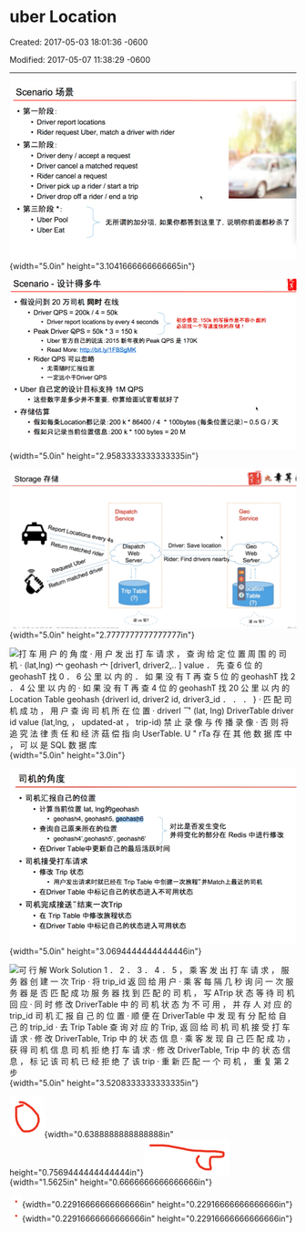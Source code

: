 # uber Location 

Created: 2017-05-03 18:01:36 -0600

Modified: 2017-05-07 11:38:29 -0600

---

![Scenario Driver report locations • • Rider request Uber, match a driver with rider Driver deny / accept a request • Driver cancel a matched request • • Rider cancel a request Driver pick up a rider / start a trip • Driver drop off a rider / end a trip • • Uber Pool Uber Eat • ](../../media/Location-Service-Uber-uber-Location-image1.png){width="5.0in" height="3.1041666666666665in"}



![](../../media/Location-Service-Uber-uber-Location-image2.png){width="5.0in" height="2.9583333333333335in"}



![Storage F-fiå Dispatch Service Report Locations every 4s Return matched rider Bequest Ube q spatch Web Server Trip Table Driver: Save location Rider: Find drivers nearb Geo Service Geo Web Server O &catioa••••- O Table ](../../media/Location-Service-Uber-uber-Location-image3.png){width="5.0in" height="2.7777777777777777in"}



![打 车 用 户 的 角 度 · 用 户 发 出 打 车 请 求 ， 查 询 给 定 位 置 周 围 的 司 机 · (lat,lng) 宀 geohash 宀 [driver1, driver2,.. ] value ． 先 查 6 位 的 geohashT 找 0 ． 6 公 里 以 内 的 ． 如 果 没 有 T 再 查 5 位 的 geohashT 找 2 ． 4 公 里 以 内 的 · 如 果 没 有 T 再 查 4 位 的 geohashT 找 20 公 里 以 内 的 Location Table geohash {driverl id, driver2 id, driver3_id ． ． ． } · 匹 配 司 机 成 功 ， 用 户 查 询 司 机 所 在 位 置 · driverl 乛 (lat, Ing) DriverTable driver id value (lat,lng, ， updated-at ， trip-id) 禁 止 录 像 与 传 播 录 像 · 否 则 将 追 究 法 律 责 任 和 经 济 菇 偿 指 向 UserTable. U " rTa 存 在 其 他 数 据 库 中 ， 可 以 是 SQL 数 据 库 ](../../media/Location-Service-Uber-uber-Location-image4.png){width="5.0in" height="3.0in"}



![司 机 的 角 度 · 司 机 汇 报 自 己 的 位 置 · 计 算 当 前 位 置 lat, Ing 的 geohash ． geohash4, geohash5, geohash6 · 查 询 自 己 原 来 所 在 的 位 置 ． geohash4',geohash5', geohash6' 对 比 是 否 发 生 变 化 并 将 变 化 的 部 分 在 Redis 中 进 行 修 改 · 在 DriverTab 《 e 中 更 新 自 己 的 最 后 活 跃 时 间 · 司 机 接 受 打 车 请 求 · 修 改 Trip 状 态 ． 用 户 发 出 请 求 时 就 已 经 在 TripTab | e 中 创 建 一 次 旅 程 ' 并 Match 上 最 近 的 司 机 · 在 DriverTable 中 标 记 自 己 的 状 态 进 人 不 可 用 状 态 · 司 机 完 成 接 送 结 束 一 次 Trip · 在 Trip Table 中 修 改 旅 程 状 态 · 在 DriverTable 中 标 记 自 己 的 状 态 进 人 可 用 状 态 ](../../media/Location-Service-Uber-uber-Location-image5.png){width="5.0in" height="3.0694444444444446in"}



![可 行 解 Work Solution 1 ． 2 ． 3 ． 4 ． 5 ， 乘 客 发 出 打 车 请 求 ， 服 务 器 创 建 一 次 Trip · 将 trip_id 返 回 给 用 户 · 乘 客 每 隔 几 秒 询 问 一 次 服 务 器 是 否 匹 配 成 功 服 务 器 找 到 匹 配 的 司 机 ， 写 ATrip 状 态 等 待 司 机 回 应 · 同 时 修 改 DriverTable 中 的 司 机 状 态 为 不 可 用 ， 并 存 人 对 应 的 trip_id 司 机 汇 报 自 己 的 位 置 · 顺 便 在 DriverTable 中 发 现 有 分 配 给 自 己 的 trip_id · 去 Trip Table 查 询 对 应 的 Trip, 返 回 给 司 机 司 机 接 受 打 车 请 求 · 修 改 DriverTable, Trip 中 的 状 态 信 息 · 乘 客 发 现 自 己 匹 配 成 功 ， 获 得 司 机 信 息 司 机 拒 绝 打 车 请 求 · 修 改 DriverTable, Trip 中 的 状 态 信 息 ， 标 记 该 司 机 已 经 拒 绝 了 该 trip · 重 新 匹 配 一 个 司 机 ， 重 复 第 2 步 ](../../media/Location-Service-Uber-uber-Location-image6.png){width="5.0in" height="3.5208333333333335in"}

![](../../media/Location-Service-Uber-uber-Location-image7.png){width="0.6388888888888888in" height="0.7569444444444444in"}![](../../media/Location-Service-Uber-uber-Location-image8.png){width="1.5625in" height="0.6666666666666666in"}



![](../../media/Location-Service-Uber-uber-Location-image9.png){width="0.22916666666666666in" height="0.22916666666666666in"}![](../../media/Location-Service-Uber-uber-Location-image9.png){width="0.22916666666666666in" height="0.22916666666666666in"}









